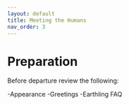 ```yaml
---
layout: default
title: Meeting the Humans
nav_order: 3
---
```

# Preparation
Before departure review the following:

-Appearance
-Greetings
-Earthling FAQ
